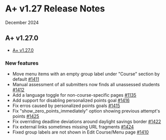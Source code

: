 # A+ v1.27 Release Notes

December 2024

## A+ v1.27.0

* [A+ v1.27.0](https://github.com/apluslms/a-plus/releases/tag/v1.27.0)

### New features
* Move menu items with an empty group label under "Course" section by default [#1411](https://github.com/apluslms/a-plus/issues/1411)
* Manual assessment of all submitters now finds all unassessed students [#1412](https://github.com/apluslms/a-plus/issues/1412)
* Add a language toggle for non-course-specific pages [#1135](https://github.com/apluslms/a-plus/issues/1135)
* Add support for disabling personalized points goal [#1416](https://github.com/apluslms/a-plus/issues/1416)
* Fix erros caused by personalized points goals [#1415](https://github.com/apluslms/a-plus/issues/1415)
* Fix "show_zero_points_immediately" option showing previous attempt's points [#1425](https://github.com/apluslms/a-plus/issues/1425)
* Fix overriding deadline deviations around daylight savings border [#1422](https://github.com/apluslms/a-plus/pull/1422)
* Fix external links sometimes missing URL fragments [#1424](https://github.com/apluslms/a-plus/pull/1424)
* Fixed group labels are not shown in Edit Course/Menu page [#1410](https://github.com/apluslms/a-plus/issues/1410)
